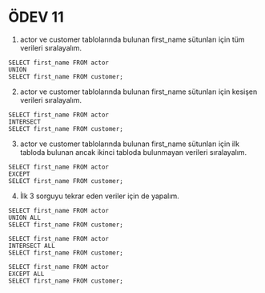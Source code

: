# ÖDEV 11

1. actor ve customer tablolarında bulunan first_name sütunları için tüm verileri sıralayalım.
```
SELECT first_name FROM actor
UNION
SELECT first_name FROM customer;
```
2. actor ve customer tablolarında bulunan first_name sütunları için kesişen verileri sıralayalım.
```
SELECT first_name FROM actor
INTERSECT
SELECT first_name FROM customer;
```
3. actor ve customer tablolarında bulunan first_name sütunları için ilk tabloda bulunan ancak ikinci tabloda bulunmayan verileri sıralayalım.
```
SELECT first_name FROM actor
EXCEPT
SELECT first_name FROM customer;
```
4. İlk 3 sorguyu tekrar eden veriler için de yapalım.
```
SELECT first_name FROM actor
UNION ALL
SELECT first_name FROM customer;
```
```
SELECT first_name FROM actor
INTERSECT ALL
SELECT first_name FROM customer;
```
```
SELECT first_name FROM actor
EXCEPT ALL
SELECT first_name FROM customer;
```